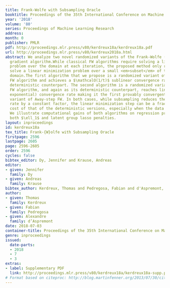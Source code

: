 ```yaml
---
title: Frank-Wolfe with Subsampling Oracle
booktitle: Proceedings of the 35th International Conference on Machine Learning
year: '2018'
volume: '80'
series: Proceedings of Machine Learning Research
address: 
month: 0
publisher: PMLR
pdf: http://proceedings.mlr.press/v80/kerdreux18a/kerdreux18a.pdf
url: http://proceedings.mlr.press/v80/kerdreux2018a.html
abstract: We analyze two novel randomized variants of the Frank-Wolfe (FW) or conditional
  gradient algorithm.While classical FW algorithms require solving a linear minimization
  problem over the domain at each iteration, the proposed method only requires to
  solve a linear minimization problem over a small <em>subset</em> of the original
  domain.The first algorithm that we propose is a randomized variant of the original
  FW algorithm and achieves a $\mathcalO(1/t)$ sublinear convergence rate as in the
  deterministic counterpart. The second algorithm is a randomized variant of the Away-step
  FW algorithm, and again as its deterministic counterpart, reaches linear (i.e.,
  exponential) convergence rate making it the first provably convergent randomized
  variant of Away-step FW. In both cases, while subsampling reduces the convergence
  rate by a constant factor, the linear minimization step can be a fraction of the
  cost of that of the deterministic versions, especially when the data is streamed.
  We illustrate computational gains of both algorithms on regression problems, involving
  both $\ell_1$ and latent group lasso penalties.
layout: inproceedings
id: kerdreux18a
tex_title: Frank-{W}olfe with Subsampling Oracle
firstpage: 2596
lastpage: 2605
page: 2596-2605
order: 2596
cycles: false
bibtex_editor: Dy, Jennifer and Krause, Andreas
editor:
- given: Jennifer
  family: Dy
- given: Andreas
  family: Krause
bibtex_author: Kerdreux, Thomas and Pedregosa, Fabian and d'Aspremont, Alexandre
author:
- given: Thomas
  family: Kerdreux
- given: Fabian
  family: Pedregosa
- given: Alexandre
  family: d’Aspremont
date: 2018-07-03
container-title: Proceedings of the 35th International Conference on Machine Learning
genre: inproceedings
issued:
  date-parts:
  - 2018
  - 7
  - 3
extras:
- label: Supplementary PDF
  link: http://proceedings.mlr.press/v80/kerdreux18a/kerdreux18a-supp.pdf
# Format based on citeproc: http://blog.martinfenner.org/2013/07/30/citeproc-yaml-for-bibliographies/
---
```

